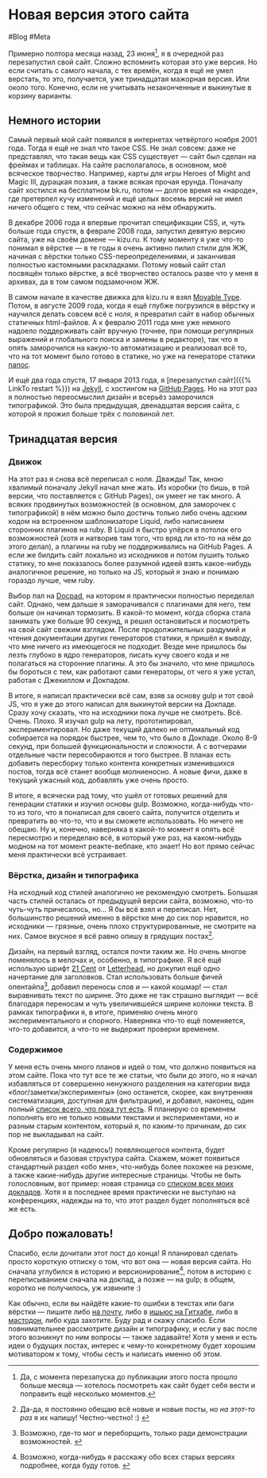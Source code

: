 # Новая версия этого сайта

#Blog #Meta

Примерно полтора месяца назад, 23 июня[^yep], я в очередной раз перезапустил свой сайт. Сложно вспомнить которая это уже версия. Но если считать с самого начала, с тех времён, когда я ещё не умел верстать, то это, получается, уже тринадцатая мажорная версия. Или около того. Конечно, если не учитывать незаконченные и выкинутые в корзину варианты.

[^yep]: Да, с момента перезапуска до публикации этого поста прошло больше месяца — хотелось посмотреть как сайт будет себя вести и поправить ещё несколько моментов.


## Немного истории

Cамый первый мой сайт появился в интернетах четвёртого ноября 2001 года. Тогда я ещё не знал что такое CSS. Не знал совсем: даже не представлял, что такая вещь как CSS существует — сайт был сделан на фреймах и таблицах. На сайте располагалось, в основном, моё всяческое творчество. Например, карты для игры Heroes of Might and Magic III, дурацкая поэзия, а также всякая прочая ерунда. Поначалу сайт хостился на бесплатном bk.ru, потом — долгое время на «народе», где претерпел кучу изменений и ещё целых восемь версий не имел ничего общего с тем, что сейчас можно на нём обнаружить.

В декабре 2006 года я впервые прочитал спецификации CSS, и, чуть больше года спустя, в феврале 2008 года, запустил девятую версию сайта, уже на своём домене — kizu.ru. К тому моменту я уже что-то понимал в вёрстке — в те годы я очень активно пилил стили для ЖЖ, начиная с вёрстки только CSS-переопределениями, и заканчивая полностью кастомными раскладками. Потому новый сайт стал посвящён только вёрстке, а всё творчество осталось разве что у меня в архивах, да в том самом подзамочном ЖЖ.

В самом начале в качестве движка для kizu.ru я взял [Movable Type](https://movabletype.org/). Потом, в августе 2009 года, когда я ещё глубже погрузился в вёрстку и научился делать совсем всё с ноля, я превратил сайт в набор обычных статичных html-файлов. А к февралю 2011 года мне уже немного надоело поддерживать сайт вручную (точнее, при помощи регулярных выражений и глобального поиска и замены в редакторе), так что я опять заморочился на какую-то автоматизацию и реализовал всё то, что на тот момент было готово в статике, но уже на генераторе статики [nanoc](http://nanoc.ws/).

И ещё два года спустя, 17 января 2013 года, я [перезапустил сайт]({{% LinkTo restart %}}) на [Jekyll](https://jekyllrb.com/), с хостингом на [GitHub Pages](https://pages.github.com/). Но на этот раз я полностью переосмыслил дизайн и всерьёз заморочился типографикой. Это была предыдущая, двенадцатая версия сайта, с которой я прожил больше трёх с половиной лет.


## Тринадцатая версия

### Движок

На этот раз я снова всё переписал с ноля. Дважды! Так, мною хвалимый поначалу Jekyll начал мне жать. Из коробки (то бишь, в той версии, что поставляется с GitHub Pages), он умеет не так много. А всяких продвинутых возможностей (в основном, для заморочек с типографикой) в нём можно было достичь только либо очень адским кодом на встроенном шаблонизаторе Liquid, либо написанием сторонних плагинов на ruby. В Liquid я быстро упёрся в потолок его возможностей (хотя и натворив там того, что вряд ли кто-то на нём до этого делал), а плагины на ruby не поддерживались на GitHub Pages. А если же билдить сайт локально из исходников и потом пушить только статику, то мне показалось более разумной идеей взять какое-нибудь аналогичное решение, но только на JS, который я знаю и понимаю гораздо лучше, чем ruby.

Выбор пал на [Docpad](http://docpad.org/), на котором я практически полностью переделал сайт. Однако, чем дальше я заморачивался с плагинами для него, тем больше он начинал тормозить. В какой-то момент, когда сборка стала занимать уже больше 90 секунд, я решил остановиться и посмотреть на свой сайт свежим взглядом. После продолжительных раздумий и чтения документации других генераторов статики, я пришёл к выводу, что мне ничего из имеющегося не подходит. Везде мне пришлось бы лезть глубоко в ядро генераторов, писать кучу своего кода и не полагаться на сторонние плагины. А это бы значило, что мне пришлось бы бороться с тем, как работают сами генераторы, от чего я уже устал, работая с Джекиллом и Докпадом.

В итоге, я написал практически всё сам, взяв за основу gulp и тот свой JS, что я уже до этого написал для выкинутой версии на Докпаде. Сразу хочу сказать, что на исходники пока лучше не смотреть. Всё. Очень. Плохо. Я изучал gulp на лету, прототипировал, экспериментировал. Но даже текущий далеко не оптимальный код собирается на порядок быстрее, чем то, что было в Докпаде. Около 8-9 секунд, при большей функциональности и сложности. А с вотчерами отдельные части пересобираются и того быстрее. В планах есть добавить пересборку только контента конкретных изменившихся постов, тогда всё станет вообще молниеносно. А новые фичи, даже в текущий ужасный код, добавлять уже очень просто.

В итоге, я всячески рад тому, что ушёл от готовых решений для генерации статики и изучил основы gulp. Возможно, когда-нибудь что-то из того, что я понаписал для своего сайта, получится отделить и превратить во что-то, что и вы сможете использовать. Но ничего не обещаю. Ну и, конечно, наверняка в какой-то момент я опять всё пересмотрю и переделаю всё, в который уже раз, на каком-нибудь модном на тот момент реакте-вебпаке, кто знает! Но вот прямо сейчас меня практически всё устраивает.


### Вёрстка, дизайн и типографика

На исходный код стилей аналогично не рекомендую смотреть. Большая часть стилей осталась от предыдущей версии сайта, возможно, что-то чуть-чуть причесалось, но… Я бы всё взял и переписал. Нет, большинство решений именно в вёрстке мне до сих пор нравится, но исходники — грязные, очень плохо структурированные, не смотрите на них. Самое вкусное я всё равно опишу в грядущих постах[^i-swear].

[^i-swear]: Да-да, я постоянно обещаю всё новые и новые посты, но _на этот-то раз_ я их напишу! Честно-честно! :) <!-- align="end" -->

Дизайн, на первый взгляд, остался почти таким же. Но очень многое поменялось в мелочах и, особенно, в типографике. Я всё ещё использую шрифт [21 Cent](http://www.myfonts.com/fonts/letterheadrussia/21-cent/) от [Letterhead](http://www.letterhead.ru/), но докупил ещё одно начертание для заголовков. Стал использовать больше фичей опентайпа[^overused], добавил переносы слов и — какой кошмар! — стал выравнивать текст по ширине. Это даже не так страшно выглядит — всё благодаря переносам и чуть увеличившейся ширине колонки текста. В рамках типографики я, в итоге, применяю очень много экспериментального и спорного. Наверняка что-то ещё поменяется, что-то добавится, а что-то не выдержит проверки временем.

[^overused]: Возможно, где-то мог и переборщить, только ради демонстрации возможностей. <!-- offset="4" -->

### Содержимое

У меня есть очень много планов и идей о том, что должно появиться на этом сайте. Пока что тут все те же статьи, что были до этого, но я начал избавляться от совершенно ненужного разделения на категории вида «блог/заметки/эксперименты» (оно останется, скорее, как внутренняя систематизация, доступная для фильтрации), и добавил, наконец, один полный [список всего, что пока тут есть](/everything/). Я планирую со временем пополнять его не только новыми текстами и экспериментами, но и разным старым контентом, который я, по каким-то причинам, до сих пор не выкладывал на сайт.

Кроме регулярно (я надеюсь!) появляющегося контента, будет обновляться и базовая структура сайта. Скажем, может появиться стандартный раздел «обо мне», что-нибудь более похожее на резюме, а также какие-нибудь другие интересные страницы. Чтобы не быть голословным, вот пример: новая страница со [списком всех моих докладов](/talks/). Хотя я в последнее время практически не выступаю на конференциях, надежды на то, что этот раздел будет пополняться всё же есть.

## Добро пожаловать!

Спасибо, если дочитали этот пост до конца! Я планировал сделать просто короткую отписку о том, что вот она — новая версия сайта. Но сначала углубился в историю и версионирование[^old-versions], потом в историю с переписыванием сначала на докпад, а позже — на gulp; в общем, коротко не получилось, уж извините :)

[^old-versions]: Возможно, когда-нибудь я расскажу обо всех старых версиях подробнее, когда буду готов. <!-- offset="2" -->

Как обычно, если вы найдёте какие-то ошибки в текстах или баги вёрстки — пишите либо [на почту](mailto:kizmarh@ya.ru), либо в [ишьюс на Гитхабе](gh:kizu/kizu.github.com/issues), либо в [мастодон](https://kizu.dev/@kizu), либо куда захотите. Буду рад и скажу спасибо. Если повнимательнее рассмотрите дизайн и типографику, и если у вас после этого возникнут по ним вопросы — также задавайте! Хотя у меня и есть идеи о будущих постах, интерес к чему-то конкретному будет хорошим мотиватором к тому, чтобы сесть и написать именно об этом.
